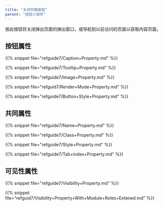 ```yaml
---
title: "关闭页面按钮"
parent: "按钮小部件"
---
```


按此按钮将关闭弹出页面的弹出窗口，或导航到以前访问的页面以获取内容页面。

## 按钮属性

{{% snippet file="refguide7/Caption+Property.md" %}}

{{% snippet file="refguide7/Tooltip+Property.md" %}}

{{% snippet file="refguide7/Image+Property.md" %}}

{{% snippet file="refguid7/Render+Mode+Property.md" %}}

{{% snippet file="refguide7/Button+Style+Property.md" %}}

## 共同属性

{{% snippet file="refguide7/Name+Property.md" %}}

{{% snippet file="refguide7/Class+Property.md" %}}

{{% snippet file="refguide7/Style+Property.md" %}}

{{% snippet file="refguide7/Tab+index+Property.md" %}}

## 可见性属性

{{% snippet file="refguide7/Visibility+Property.md" %}}

{{% snippet file="refguid7/Visibility+Property+With+Module+Roles+Extened.md" %}}
